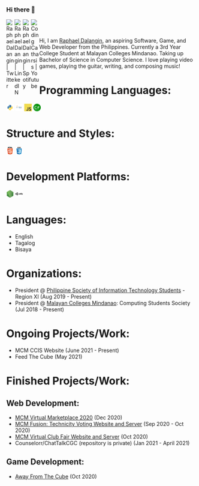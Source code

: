 ### Hi there 👋

<a href="https://twitter.com/DalanginRaphael" target="_blank">
  <img align="left" alt="Raphael Dalangin | Twitter" width="22px" src="https://raw.githubusercontent.com/peterthehan/peterthehan/master/assets/twitter.svg" />
</a>
<a href="https://www.linkedin.com/in/raphael-dalangin" target="_blank">
  <img align="left" alt="Raphael Dalangin | LinkedIN" width="22px" src="https://raw.githubusercontent.com/peterthehan/peterthehan/master/assets/linkedin.svg" />
</a>
<a href="https://open.spotify.com/artist/2cdcLzfzTLNxcdxYHbV782?si=-Ak1q3pnTG2_cY6ayaKe1A" target="_blank">
  <img align="left" alt="Raphael Dalangin | Spotify" width="22px" src="https://raw.githubusercontent.com/peterthehan/peterthehan/master/assets/spotify.svg" />
</a>
<a href="https://www.youtube.com/channel/UCoc8rmxpgsxx1JO4Fiq9niQ" target="_blank">
  <img align="left" alt="Coding Catharsis | Youtube" width="22px" src="https://raw.githubusercontent.com/peterthehan/peterthehan/master/assets/youtube.svg" />
</a>

<br> <br>

Hi, I am [Raphael Dalangin](www.linkedin.com/in/raphael-dalangin), an aspiring Software, Game, and Web Developer from the Philippines. Currently a 3rd Year College Student at Malayan Colleges Mindanao. Taking up Bachelor of Science in Computer Science. I love playing video games, playing the guitar, writing, and composing music!

# Programming Languages:
<code><img height="20" src="https://raw.githubusercontent.com/github/explore/80688e429a7d4ef2fca1e82350fe8e3517d3494d/topics/python/python.png"></code>
<code><img height="20" src="https://raw.githubusercontent.com/github/explore/80688e429a7d4ef2fca1e82350fe8e3517d3494d/topics/java/java.png"></code>
<code><img height="20" src="https://raw.githubusercontent.com/github/explore/80688e429a7d4ef2fca1e82350fe8e3517d3494d/topics/javascript/javascript.png"></code>
<code><img height="20" src="https://raw.githubusercontent.com/github/explore/80688e429a7d4ef2fca1e82350fe8e3517d3494d/topics/csharp/csharp.png"></code>

# Structure and Styles:
<code><img height="20" src="https://raw.githubusercontent.com/github/explore/80688e429a7d4ef2fca1e82350fe8e3517d3494d/topics/html/html.png"></code>
<code><img height="20" src="https://raw.githubusercontent.com/github/explore/80688e429a7d4ef2fca1e82350fe8e3517d3494d/topics/css/css.png"></code>

# Development Platforms:
<code><img height="20" src="https://raw.githubusercontent.com/github/explore/80688e429a7d4ef2fca1e82350fe8e3517d3494d/topics/nodejs/nodejs.png"></code>
<code><img height="20" src="https://raw.githubusercontent.com/github/explore/80688e429a7d4ef2fca1e82350fe8e3517d3494d/topics/unity/unity.png"></code>

# Languages:
- English
- Tagalog
- Bisaya

# Organizations:
- President @ [Philippine Society of Information Technology Students](https://www.facebook.com/WeArePsitsXI) - Region XI (Aug 2019 - Present)
- President @ [Malayan Colleges Mindanao](https://mcm.edu.ph/): Computing Students Society (Jul 2018 - Present)

# Ongoing Projects/Work:
- MCM CCIS Website (June 2021 - Present)
- Feed The Cube (May 2021)

# Finished Projects/Work:
## Web Development:
- [MCM Virtual Marketplace 2020](https://github.com/Raphile14/MCM-Virtual-Marketplace) (Dec 2020)
- [MCM Fusion: Technicity Voting Website and Server](https://github.com/Raphile14/MCMFusionServer) (Sep 2020 - Oct 2020)
- [MCM Virtual Club Fair Website and Server](https://github.com/Raphile14/MCMVirtualClubFair2020) (Oct 2020)
- Counselorr/ChatTalkCGC (repository is private) (Jan 2021 - April 2021)
## Game Development:
- [Away From The Cube](https://coding-catharsis.itch.io/away-from-the-cube) (Oct 2020)

<!--
**Raphile14/Raphile14** is a ✨ _special_ ✨ repository because its `README.md` (this file) appears on your GitHub profile.

Here are some ideas to get you started:

- 🌱 I’m currently learning ...
- 👯 I’m looking to collaborate on ...
- 🤔 I’m looking for help with ...
- 💬 Ask me about ...
- 📫 How to reach me: ...
- 😄 Pronouns: ...
- ⚡ Fun fact: ...
-->
